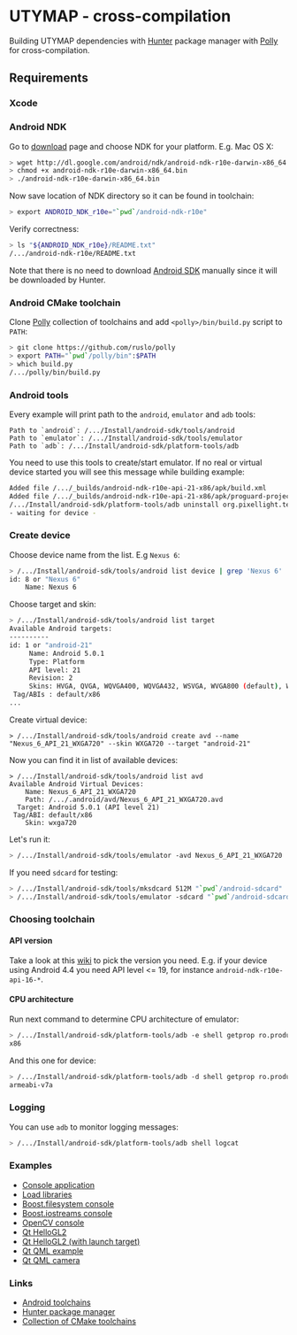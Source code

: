 # UTYMAP - cross-compilation

Building UTYMAP dependencies with [Hunter](https://github.com/ruslo/hunter) package manager with [Polly](https://github.com/ruslo/polly) for cross-compilation.

## Requirements

### Xcode



### Android NDK

Go to [download](https://developer.android.com/ndk/downloads/index.html) page and choose NDK for your platform. E.g. Mac OS X:
```bash
> wget http://dl.google.com/android/ndk/android-ndk-r10e-darwin-x86_64.bin
> chmod +x android-ndk-r10e-darwin-x86_64.bin
> ./android-ndk-r10e-darwin-x86_64.bin
```

Now save location of NDK directory so it can be found in toolchain:
```bash
> export ANDROID_NDK_r10e="`pwd`/android-ndk-r10e"
```

Verify correctness:
```bash
> ls "${ANDROID_NDK_r10e}/README.txt"
/.../android-ndk-r10e/README.txt
```

Note that there is no need to download [Android SDK](http://developer.android.com/sdk/index.html#Other) manually since it will be downloaded by Hunter.

### Android CMake toolchain

Clone [Polly](https://github.com/ruslo/polly) collection of toolchains and add `<polly>/bin/build.py` script to `PATH`:

```bash
> git clone https://github.com/ruslo/polly
> export PATH="`pwd`/polly/bin":$PATH
> which build.py
/.../polly/bin/build.py
```

### Android tools

Every example will print path to the `android`, `emulator` and `adb` tools:
```
Path to `android`: /.../Install/android-sdk/tools/android
Path to `emulator`: /.../Install/android-sdk/tools/emulator
Path to `adb`: /.../Install/android-sdk/platform-tools/adb
```

You need to use this tools to create/start emulator. If no real or virtual device started you will see this message while building example:
```bash
Added file /.../_builds/android-ndk-r10e-api-21-x86/apk/build.xml
Added file /.../_builds/android-ndk-r10e-api-21-x86/apk/proguard-project.txt
/.../Install/android-sdk/platform-tools/adb uninstall org.pixellight.test
- waiting for device -
```

### Create device

Choose device name from the list. E.g `Nexus 6`:
```bash
> /.../Install/android-sdk/tools/android list device | grep 'Nexus 6'
id: 8 or "Nexus 6"
    Name: Nexus 6
```

Choose target and skin:
```bash
> /.../Install/android-sdk/tools/android list target
Available Android targets:
----------
id: 1 or "android-21"
     Name: Android 5.0.1
     Type: Platform
     API level: 21
     Revision: 2
     Skins: HVGA, QVGA, WQVGA400, WQVGA432, WSVGA, WVGA800 (default), WVGA854, WXGA720, WXGA800, WXGA800-7in
 Tag/ABIs : default/x86
...
```

Create virtual device:
```
> /.../Install/android-sdk/tools/android create avd --name "Nexus_6_API_21_WXGA720" --skin WXGA720 --target "android-21"
```

Now you can find it in list of available devices:
```
> /.../Install/android-sdk/tools/android list avd
Available Android Virtual Devices:
    Name: Nexus_6_API_21_WXGA720
    Path: /.../.android/avd/Nexus_6_API_21_WXGA720.avd
  Target: Android 5.0.1 (API level 21)
 Tag/ABI: default/x86
    Skin: wxga720
```

Let's run it:
```bash
> /.../Install/android-sdk/tools/emulator -avd Nexus_6_API_21_WXGA720
```

If you need `sdcard` for testing:
```bash
> /.../Install/android-sdk/tools/mksdcard 512M "`pwd`/android-sdcard"
> /.../Install/android-sdk/tools/emulator -sdcard "`pwd`/android-sdcard" -avd Nexus_6_API_21_WXGA720
```

### Choosing toolchain

#### API version

Take a look at this [wiki](https://en.wikipedia.org/wiki/Android_version_history#Version_history_by_API_level) to pick the version you need. E.g. if your device using Android 4.4 you need API level <= 19, for instance `android-ndk-r10e-api-16-*`.

#### CPU architecture

Run next command to determine CPU architecture of emulator:
```bash
> /.../Install/android-sdk/platform-tools/adb -e shell getprop ro.product.cpu.abi
x86
```

And this one for device:
```bash
> /.../Install/android-sdk/platform-tools/adb -d shell getprop ro.product.cpu.abi
armeabi-v7a
```

### Logging

You can use `adb` to monitor logging messages:
```bash
> /.../Install/android-sdk/platform-tools/adb shell logcat
```

### Examples

* [Console application](https://github.com/forexample/android-cmake/tree/master/00-console)
* [Load libraries](https://github.com/forexample/android-cmake/tree/master/01-load-libraries)
* [Boost.filesystem console](https://github.com/forexample/android-cmake/tree/master/02-console-boost-filesystem)
* [Boost.iostreams console](https://github.com/forexample/android-cmake/tree/master/03-console-boost-iostreams)
* [OpenCV console](https://github.com/forexample/android-cmake/tree/master/04-console-opencv)
* [Qt HelloGL2](https://github.com/forexample/android-cmake/tree/master/05-qt-hellogl2)
* [Qt HelloGL2 (with launch target)](https://github.com/forexample/android-cmake/tree/master/06-qt-hellogl2-launch)
* [Qt QML example](https://github.com/forexample/android-cmake/tree/master/07-mousearea-qml)
* [Qt QML camera](https://github.com/forexample/android-cmake/tree/master/08-declarative-camera)

### Links

* [Android toolchains](https://github.com/ruslo/polly/wiki/Toolchain-list#android-ndk-xxx)
* [Hunter package manager](https://github.com/ruslo/hunter)
* [Collection of CMake toolchains](https://github.com/ruslo/polly)